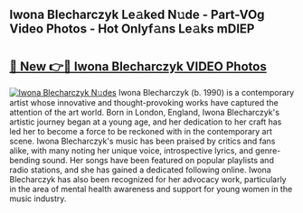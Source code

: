 ## Iwona Blecharczyk Le𝚊ked N𝚞de - Part-VOg Video Photos - Hot Onlyf𝚊ns Le𝚊ks mDIEP

# <h2><a href="http://ab36775.deff.icu/?id=Iwona+Blecharczyk">🔗 New 👉🔴 Iwona Blecharczyk VIDEO Photos</a></h2>

[![Iwona Blecharczyk N𝚞des](https://i.imgur.com/rIISA9y.gif)](http://ab36775.deff.icu/?id=Iwona+Blecharczyk)
Iwona Blecharczyk (b. 1990) is a contemporary artist whose innovative and thought-provoking works have captured the attention of the art world. Born in London, England, Iwona Blecharczyk's artistic journey began at a young age, and her dedication to her craft has led her to become a force to be reckoned with in the contemporary art scene. Iwona Blecharczyk's music has been praised by critics and fans alike, with many noting her unique voice, introspective lyrics, and genre-bending sound. Her songs have been featured on popular playlists and radio stations, and she has gained a dedicated following online. Iwona Blecharczyk has also been recognized for her advocacy work, particularly in the area of mental health awareness and support for young women in the music industry.
